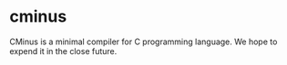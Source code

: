 # cminus
CMinus is a minimal compiler for C programming language. We hope to expend it in the close future.

